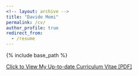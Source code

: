 ```yaml
---
<!-- layout: archive -->
title: "Davide Momi"
permalink: /cv/
author_profile: true
redirect_from:
  - /resume
---
```


{% include base_path %}

[Click to View My Up-to-date Curriculum Vitae [PDF]](https://davi1990.github.io/files/CV_Davide_Momi-merged.pdf)

<!-- <embed src="https://davi1990.github.io/files/CV_Davide_Momi-merged.pdf" width="650" height="1800" type='application/pdf'> -->
